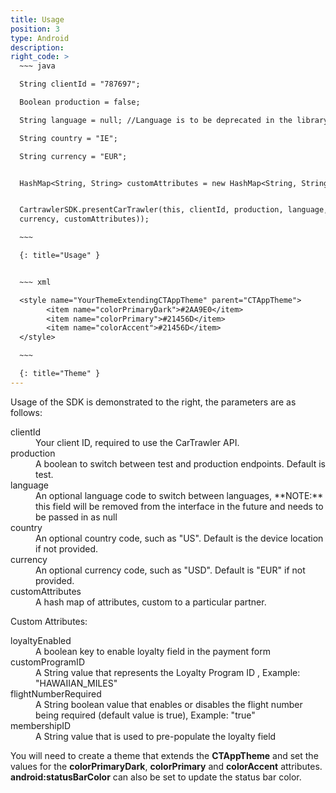 ```yaml
---
title: Usage
position: 3
type: Android
description:
right_code: >
  ~~~ java

  String clientId = "787697";

  Boolean production = false;

  String language = null; //Language is to be deprecated in the library interface

  String country = "IE";

  String currency = "EUR";


  HashMap<String, String> customAttributes = new HashMap<String, String>();


  CartrawlerSDK.presentCarTrawler(this, clientId, production, language, country,
  currency, customAttributes));

  ~~~

  {: title="Usage" }


  ~~~ xml

  <style name="YourThemeExtendingCTAppTheme" parent="CTAppTheme">
        <item name="colorPrimaryDark">#2AA9E0</item>
        <item name="colorPrimary">#21456D</item>
        <item name="colorAccent">#21456D</item>
  </style>

  ~~~

  {: title="Theme" }
---
```



Usage of the SDK is&nbsp;demonstrated to the right, the parameters are as follows:

<dl><dt>clientId</dt><dd>Your client ID, required to use the CarTrawler API.</dd><dt>production</dt><dd>A boolean to switch between test and production endpoints. Default is test.</dd><dt>language</dt><dd>An optional language code to switch between languages, **NOTE:** this field will be removed from the interface in the future and needs to be passed in as null</dd><dt>country</dt><dd>An optional country code, such as "US". Default is the device location if not provided.</dd><dt>currency</dt><dd>An optional currency code, such as "USD". Default is "EUR" if not provided.</dd><dt>customAttributes</dt><dd>A hash map of attributes, custom to a particular partner.</dd></dl>

Custom Attributes:

<dl>
  <dt>loyaltyEnabled</dt><dd>A boolean key to enable loyalty field in the payment form</dd>
  <dt>customProgramID</dt><dd>A String value that represents the Loyalty Program ID , Example: "HAWAIIAN_MILES"</dd>
  <dt>flightNumberRequired</dt><dd>A String boolean value that enables or disables the flight number being required (default value is true), Example: "true"</dd>
  <dt>membershipID</dt><dd>A String value that is used to pre-populate the loyalty field</dd>
</dl>

You will need to create a theme that extends the **CTAppTheme** and set the values for the **colorPrimaryDark**, **colorPrimary** and **colorAccent** attributes.  **android:statusBarColor** can also be set to update the status bar color.
